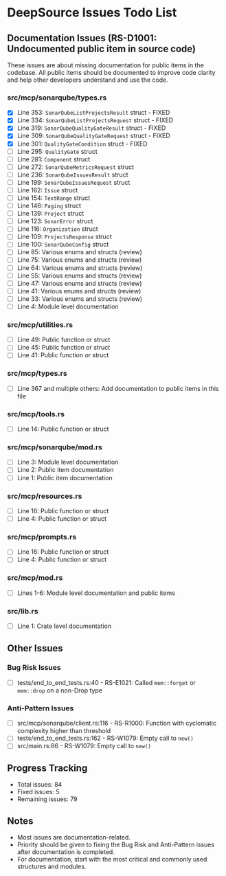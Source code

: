 # DeepSource Issues Todo List

## Documentation Issues (RS-D1001: Undocumented public item in source code)

These issues are about missing documentation for public items in the codebase. All public items should be documented to improve code clarity and help other developers understand and use the code.

### src/mcp/sonarqube/types.rs
- [x] Line 353: `SonarQubeListProjectsResult` struct - FIXED
- [x] Line 334: `SonarQubeListProjectsRequest` struct - FIXED
- [x] Line 319: `SonarQubeQualityGateResult` struct - FIXED
- [x] Line 309: `SonarQubeQualityGateRequest` struct - FIXED
- [x] Line 301: `QualityGateCondition` struct - FIXED
- [ ] Line 295: `QualityGate` struct
- [ ] Line 281: `Component` struct
- [ ] Line 272: `SonarQubeMetricsRequest` struct
- [ ] Line 236: `SonarQubeIssuesResult` struct
- [ ] Line 199: `SonarQubeIssuesRequest` struct
- [ ] Line 162: `Issue` struct
- [ ] Line 154: `TextRange` struct
- [ ] Line 146: `Paging` struct
- [ ] Line 139: `Project` struct
- [ ] Line 123: `SonarError` struct
- [ ] Line 116: `Organization` struct
- [ ] Line 109: `ProjectsResponse` struct
- [ ] Line 100: `SonarQubeConfig` struct
- [ ] Line 85: Various enums and structs (review)
- [ ] Line 75: Various enums and structs (review)
- [ ] Line 64: Various enums and structs (review)
- [ ] Line 55: Various enums and structs (review)
- [ ] Line 47: Various enums and structs (review)
- [ ] Line 41: Various enums and structs (review)
- [ ] Line 33: Various enums and structs (review)
- [ ] Line 4: Module level documentation

### src/mcp/utilities.rs
- [ ] Line 49: Public function or struct
- [ ] Line 45: Public function or struct
- [ ] Line 41: Public function or struct

### src/mcp/types.rs
- [ ] Line 367 and multiple others: Add documentation to public items in this file

### src/mcp/tools.rs
- [ ] Line 14: Public function or struct

### src/mcp/sonarqube/mod.rs
- [ ] Line 3: Module level documentation
- [ ] Line 2: Public item documentation
- [ ] Line 1: Public item documentation

### src/mcp/resources.rs
- [ ] Line 16: Public function or struct
- [ ] Line 4: Public function or struct

### src/mcp/prompts.rs
- [ ] Line 16: Public function or struct
- [ ] Line 4: Public function or struct

### src/mcp/mod.rs
- [ ] Lines 1-6: Module level documentation and public items

### src/lib.rs
- [ ] Line 1: Crate level documentation

## Other Issues

### Bug Risk Issues
- [ ] tests/end_to_end_tests.rs:40 - RS-E1021: Called `mem::forget` or `mem::drop` on a non-Drop type

### Anti-Pattern Issues
- [ ] src/mcp/sonarqube/client.rs:116 - RS-R1000: Function with cyclomatic complexity higher than threshold
- [ ] tests/end_to_end_tests.rs:162 - RS-W1079: Empty call to `new()`
- [ ] src/main.rs:86 - RS-W1079: Empty call to `new()`

## Progress Tracking
- Total issues: 84
- Fixed issues: 5
- Remaining issues: 79

## Notes
- Most issues are documentation-related.
- Priority should be given to fixing the Bug Risk and Anti-Pattern issues after documentation is completed.
- For documentation, start with the most critical and commonly used structures and modules. 